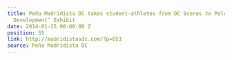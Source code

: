 ```yaml
---
title: Peña Madridista DC takes student-athletes from DC Scores to Pelé’s ‘Gols for
  Development’ Exhibit
date: 2014-01-25 00:00:00 Z
position: 55
link: http://madridistasdc.com/?p=653
source: Peña Madridista DC
---
```


